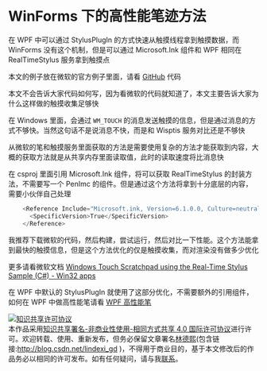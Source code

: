 
# WinForms 下的高性能笔迹方法

在 WPF 中可以通过 StylusPlugIn 的方式快速从触摸线程拿到触摸数据，而 WinForms 没有这个机制，但是可以通过 Microsoft.Ink 组件和 WPF 相同在 RealTimeStylus 服务拿到触摸点

<!--more-->


<!-- CreateTime:4/20/2020 5:00:00 PM -->

<!-- csdn -->

本文的例子放在微软的官方例子里面，请看 [GitHub](https://github.com/microsoft/Windows-classic-samples/tree/8f31b1ff79d669b4ba9609f2640635b3b8a9e0a4/Samples/Win7Samples/Touch/MTScratchpadRTStylus/CS ) 代码

本文不会告诉大家代码如何写，因为看微软的代码就知道了，本文主要告诉大家为什么这样做的触摸收集足够快

在 Windows 里面，会通过 `WM_TOUCH` 的消息发送触摸的信息，但是通过消息的方式不够快。当然这句话不是说消息不快，而是和 Wisptis 服务对比还是不够快


从微软的笔和触摸服务里面获取的方法是需要使用复杂的方法才能获取到内容，大概的获取方法就是从共享内存里面读取值，此时的读取速度将比消息快

在 csproj 里面引用 Microsoft.Ink 组件，将可以获取 RealTimeStylus 的封装方法，不需要写一个 PenImc 的组件。但是通过这个方法将拿到十分底层的内容，需要小伙伴自己处理

```csharp
    <Reference Include="Microsoft.ink, Version=6.1.0.0, Culture=neutral, PublicKeyToken=31bf3856ad364e35">
      <SpecificVersion>True</SpecificVersion>
    </Reference>
```

我推荐下载微软的代码，然后构建，尝试运行，然后对比一下性能。这个方法能拿到最快的触摸信息，但是这个方法优化的仅是触摸收集，而对渲染没有做多少优化

更多请看微软文档 [Windows Touch Scratchpad using the Real-Time Stylus Sample (C#) - Win32 apps](https://docs.microsoft.com/en-us/windows/win32/wintouch/windows-touch-scratchpad-using-the-real-time-stylus-in-c--sample--mtscratchpadrtstyluscs- )

在 WPF 中默认的 StylusPlugIn 就使用了这部分优化，不需要额外的引用组件，如何在 WPF 中做高性能笔请看 [WPF 高性能笔](https://blog.lindexi.com/post/WPF-%E9%AB%98%E6%80%A7%E8%83%BD%E7%AC%94.html )





<a rel="license" href="http://creativecommons.org/licenses/by-nc-sa/4.0/"><img alt="知识共享许可协议" style="border-width:0" src="https://licensebuttons.net/l/by-nc-sa/4.0/88x31.png" /></a><br />本作品采用<a rel="license" href="http://creativecommons.org/licenses/by-nc-sa/4.0/">知识共享署名-非商业性使用-相同方式共享 4.0 国际许可协议</a>进行许可。欢迎转载、使用、重新发布，但务必保留文章署名[林德熙](http://blog.csdn.net/lindexi_gd)(包含链接:http://blog.csdn.net/lindexi_gd )，不得用于商业目的，基于本文修改后的作品务必以相同的许可发布。如有任何疑问，请与我[联系](mailto:lindexi_gd@163.com)。